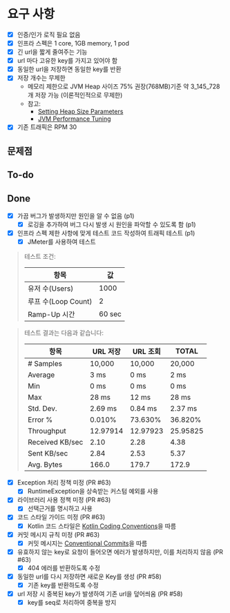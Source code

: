 # 요구 사항

- [x] 인증/인가 로직 필요 없음
- [x] 인프라 스펙은 1 core, 1GB memory, 1 pod
- [x] 긴 url을 짧게 줄여주는 기능
- [x] url 마다 고유한 key를 가지고 있어야 함
- [x] 동일한 url을 저장하면 동일한 key를 반환
- [x] 저장 개수는 무제한
    - 메모리 제한으로 JVM Heap 사이즈 75% 권장(768MB)기준 약 3_145_728개 저장 가능 (이론적인적으로 무제한)
    - 참고:
        - [Setting Heap Size Parameters](https://docs.oracle.com/cd/E13188_01/jrockit/docs81/tuning/config.html#1012706)
        - [JVM Performance Tuning](https://docs.oracle.com/en/graalvm/jdk/21/docs/reference-manual/native-image/optimizations-and-performance/MemoryManagement/#performance-tuning)
- [x] 기존 트래픽은 RPM 30

## 문제점

## To-do

## Done

- [x] 가끔 버그가 발생하지만 원인을 알 수 없음 (p1)
    - [x] 로깅을 추가하여 버그 다시 발생 시 원인을 파악할 수 있도록 함 (p1)
- [x] 인프라 스펙 제한 사항에 맞게 테스트 코드 작성하여 트래픽 테스트 (p1)
    - [x] JMeter를 사용하여 테스트

> 테스트 조건:
>
> |  항목              | 값      |
>|------------------|--------|
>| 유저 수(Users)      | 1000   |
>| 루프 수(Loop Count) | 2      |
>| Ramp-Up 시간       | 60 sec |

> 테스트 결과는 다음과 같습니다:
>
>| 항목               | URL 저장	   | URL 조회    | 	TOTAL   |
>|------------------|-----------|-----------|----------|
>| # Samples	       | 10,000	   | 10,000	   | 20,000   |
>| Average	         | 3 ms	     | 0 ms	     | 2 ms     |
>| Min	             | 0 ms	     | 0 ms	     | 0 ms     |
>| Max	             | 28 ms	    | 12 ms	    | 28 ms    |
>| Std. Dev.	       | 2.69 ms	  | 0.84 ms	  | 2.37 ms  |
>| Error %	         | 0.010%	   | 73.630%	  | 36.820%  |
>| Throughput	      | 12.97914	 | 12.97923	 | 25.95825 |
>| Received KB/sec	 | 2.10	     | 2.28	     | 4.38     |
>| Sent KB/sec	     | 2.84	     | 2.53	     | 5.37     |
>| Avg. Bytes	      | 166.0	    | 179.7	    | 172.9    |

- [x] Exception 처리 정책 미정 (PR #63)
    - [x] RuntimeException을 상속받는 커스텀 예외를 사용
- [x] 라이브러리 사용 정책 미정 (PR #63)
    - [x] 선택근거를 명시하고 사용
- [x] 코드 스타일 가이드 미정 (PR #63)
    - [x] Kotlin 코드 스타일은 [Kotlin Coding Conventions](https://kotlinlang.org/docs/coding-conventions.html)을 따름
- [x] 커밋 메시지 규칙 미정 (PR #63)
    - [x] 커밋 메시지는 [Conventional Commits](https://www.conventionalcommits.org/en/v1.0.0/)을 따름
- [x] 유효하지 않는 key로 요청이 들어오면 에러가 발생하지만, 이를 처리하지 않음 (PR #63)
    - [x] 404 에러를 반환하도록 수정
- [x] 동일한 url를 다시 저장하면 새로운 Key를 생성 (PR #58)
    - [x] 기존 key를 반환하도록 수정
- [x] url 저장 시 중복된 key가 발생하여 기존 url을 덮어씌움 (PR #58)
    - [x] key를 seq로 처리하여 중복을 방지
